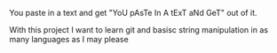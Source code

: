 You paste in a text and get "YoU pAsTe In A tExT aNd GeT" out of it.

With this project I want to learn git and basisc string manipulation in as many languages as I may please
